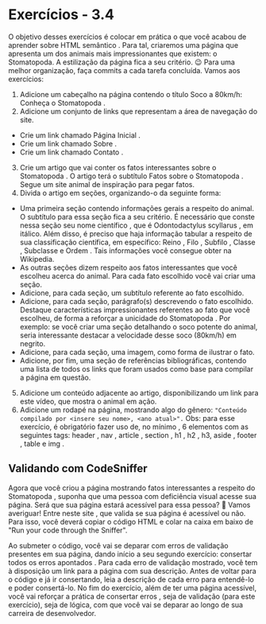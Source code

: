 # Exercícios - 3.4

O objetivo desses exercícios é colocar em prática o que você acabou de aprender sobre HTML semântico .
Para tal, criaremos uma página que apresenta um dos animais mais impressionantes que existem: o Stomatopoda. A estilização da página fica a seu critério. 😉
Para uma melhor organização, faça commits a cada tarefa concluída. Vamos aos exercícios:
1. Adicione um cabeçalho na página contendo o título Soco a 80km/h: Conheça o Stomatopoda .
2. Adicione um conjunto de links que representam a área de navegação do site.
- Crie um link chamado Página Inicial .
- Crie um link chamado Sobre .
- Crie um link chamado Contato .
3. Crie um artigo que vai conter os fatos interessantes sobre o Stomatopoda . O artigo terá o subtítulo Fatos sobre o Stomatopoda . Segue um site animal de inspiração para pegar fatos.
4. Divida o artigo em seções, organizando-o da seguinte forma:
- Uma primeira seção contendo informações gerais a respeito do animal. O subtítulo para essa seção fica a seu critério. É necessário que conste nessa seção seu nome científico , que é Odontodactylus scyllarus , em itálico. Além disso, é preciso que haja informação tabular a respeito de sua classificação científica, em específico: Reino , Filo , Subfilo , Classe , Subclasse e Ordem . Tais informações você consegue obter na Wikipedia.
- As outras seções dizem respeito aos fatos interessantes que você escolheu acerca do animal. Para cada fato escolhido você vai criar uma seção.
- Adicione, para cada seção, um subtítulo referente ao fato escolhido.
- Adicione, para cada seção, parágrafo(s) descrevendo o fato escolhido. Destaque características impressionantes referentes ao fato que você escolheu, de forma a reforçar a unicidade do Stomatopoda . Por exemplo: se você criar uma seção detalhando o soco potente do animal, seria interessante destacar a velocidade desse soco (80km/h) em negrito.
- Adicione, para cada seção, uma imagem, como forma de ilustrar o fato.
- Adicione, por fim, uma seção de referências bibliográficas, contendo uma lista de todos os links que foram usados como base para compilar a página em questão.
5. Adicione um conteúdo adjacente ao artigo, disponibilizando um link para este vídeo, que mostra o animal em ação.
6. Adicione um rodapé na página, mostrando algo do gênero:
`"Conteúdo compilado por <insere seu nome>, <ano atual>".`
Obs: para esse exercício, é obrigatório fazer uso de, no mínimo , 6 elementos com as seguintes tags: header , nav , article , section , h1 , h2 , h3, aside , footer , table e img .

## Validando com CodeSniffer

Agora que você criou a página mostrando fatos interessantes a respeito do Stomatopoda , suponha que uma pessoa com deficiência visual acesse sua página. Será que sua página estará acessível para essa pessoa? 🤔
Vamos averiguar!
Entre neste site , que valida se sua página é acessível ou não. Para isso, você deverá copiar o código HTML e colar na caixa em baixo de "Run your code through the Sniffer".

Ao submeter o código, você vai se deparar com erros de validação presentes em sua página, dando início a seu segundo exercício: consertar todos os erros apontados .
Para cada erro de validação mostrado, você tem à disposição um link para a página com sua descrição. Antes de voltar para o código e já ir consertando, leia a descrição de cada erro para entendê-lo e poder consertá-lo.
No fim do exercício, além de ter uma página acessível, você vai reforçar a prática de consertar erros , seja de validação (para este exercício), seja de lógica, com que você vai se deparar ao longo de sua carreira de desenvolvedor.
